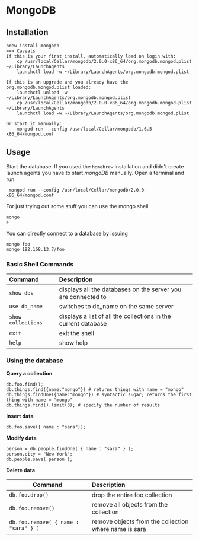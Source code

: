 # MongoDB #

## Installation ##

	brew install mongodb
	==> Caveats
	If this is your first install, automatically load on login with:
	    cp /usr/local/Cellar/mongodb/2.0.0-x86_64/org.mongodb.mongod.plist ~/Library/LaunchAgents
	    launchctl load -w ~/Library/LaunchAgents/org.mongodb.mongod.plist

	If this is an upgrade and you already have the org.mongodb.mongod.plist loaded:
	    launchctl unload -w ~/Library/LaunchAgents/org.mongodb.mongod.plist
	    cp /usr/local/Cellar/mongodb/2.0.0-x86_64/org.mongodb.mongod.plist ~/Library/LaunchAgents
	    launchctl load -w ~/Library/LaunchAgents/org.mongodb.mongod.plist

	Or start it manually:
	    mongod run --config /usr/local/Cellar/mongodb/1.6.5-x86_64/mongod.conf

## Usage ##

Start the database. If you used the `homebrew` installation and didn't create launch agents you have to start _mongoDB_ manually. Open a terminal and run

	 mongod run --config /usr/local/Cellar/mongodb/2.0.0-x86_64/mongod.conf
	
For just trying out some stuff you can use the mongo shell

	mongo 
	>
	
You can directly connect to a database by issuing

	mongo foo
	mongo 192.168.13.7/foo

### Basic Shell Commands ###

| Command | Description |
| :---- | :---- |
| `show dbs` | displays all the databases on the server you are connected to |
| `use db_name` | switches to db_name on the same server |
| `show collections` | displays a list of all the collections in the current database |
| `exit` | exit the shell |
| `help `| show help |

### Using the database ###

**Query a collection**

	db.foo.find();
	db.things.find({name:"mongo"}) # returns things with name = "mongo"
	db.things.findOne({name:"mongo"}) # syntactic sugar; returns the first thing with name = "mongo"
	db.things.find().limit(3); # specify the number of results

**Insert data**

	db.foo.save({ name : "sara"});
 
**Modify data**

	person = db.people.findOne( { name : "sara" } );
	person.city = "New York";
	db.people.save( person ); 

**Delete data**

| Command | Description |
| ------ | :---- |
| `db.foo.drop()` |	drop the entire foo collection |
| `db.foo.remove()` | remove all objects from the collection |
| `db.foo.remove( { name : "sara" } )`	|	remove objects from the collection where name is sara |